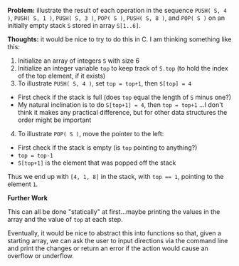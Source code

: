 **Problem:** illustrate the result of each operation in the sequence `PUSH( S, 4 )`, `PUSH( S, 1 )`, `PUSH( S, 3 )`, `POP( S )`, `PUSH( S, 8 )`, and `POP( S )` on an initially empty stack `S` stored in array `S[1..6]`. 

**Thoughts:** it would be nice to try to do this in C. I am thinking something like this:

1. Initialize an array of integers `S` with size 6 
1. Initialize an integer variable `top` to keep track of `S.top` (to hold the index of the top element, if it exists) 
1. To illustrate `PUSH( S, 4 )`, set `top = top+1`, then `S[top] = 4`
  * First check if the stack is full (does `top` equal the length of `S` minus one?)
  * My natural inclination is to do `S[top+1] = 4`, then `top = top+1` ...I don't think it makes any practical difference, but for other data structures the order might be important 
4. To illustrate `POP( S )`, move the pointer to the left:
  * First check if the stack is empty (is `top` pointing to anything?)
  * `top = top-1`
  * `S[top+1]` is the element that was popped off the stack 

Thus we end up with `[4, 1, 8]` in the stack, with `top == 1`, pointing to the element `1`. 

**Further Work**

This can all be done "statically" at first...maybe printing the values in the array and the value of `top` at each step. 

Eventually, it would be nice to abstract this into functions so that, given a starting array, we can ask the user to input directions via the command line and print the changes or return an error if the action would cause an overflow or underflow. 
